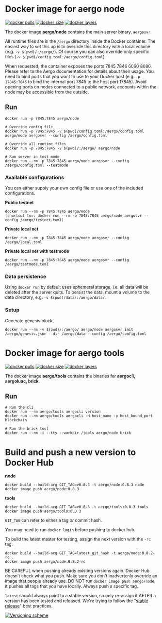 # Docker image for aergo node

[![docker pulls](https://img.shields.io/docker/pulls/aergo/node.svg)](https://hub.docker.com/r/aergo/node/)
[![docker size](https://img.shields.io/microbadger/image-size/aergo/node.svg)](https://hub.docker.com/r/aergo/node/)
[![docker layers](https://img.shields.io/microbadger/layers/aergo/node.svg)](https://microbadger.com/images/aergo/node)

The docker image **aergo/node** contains the main server binary, `aergosvr`.

All runtime files are in the `/aergo` directory inside the Docker container. The easiest way to set this up is to override this directory with a local volume (e.g. `-v $(pwd)/:/aergo/`). Of course you can also override only specific files (`-v $(pwd)/config.toml:/aergo/config.toml`).

When requested, the container exposes the ports 7845 7846 6060 8080. Please refer to the Aergo documentation for details about their usage. You need to bind ports that you want to use to your Docker host (e.g. `-p 17845:7845` to bind the internal port 7845 to the host port 17845). Avoid opening ports on nodes connected to a public network, accounts within the node may be accessible from the outside.

## Run

```console
docker run -p 7845:7845 aergo/node

# Override config file
docker run -p 7845:7845 -v $(pwd)/config.toml:/aergo/config.toml aergo/node aergosvr --config /aergo/config.toml

# Override all runtime files
docker run -p 7845:7845 -v $(pwd)/:/aergo/ aergo/node

# Run server in test mode
docker run --rm -p 7845:7845 aergo/node aergosvr --config /aergo/config.toml --testmode
```

### Available configurations

You can either supply your own config file or use one of the included configurations.

**Public testnet**

    docker run --rm -p 7845:7845 aergo/node
    (shortcut for: docker run --rm -p 7845:7845 aergo/node aergosvr --config /aergo/testnet.toml)

**Private local net**

    docker run --rm -p 7845:7845 aergo/node aergosvr --config /aergo/local.toml

**Private local net with testmode**

    docker run --rm -p 7845:7845 aergo/node aergosvr --config /aergo/testmode.toml

### Data persistence

Using `docker run` by default uses ephemeral storage, i.e. all data will be deleted after the server quits.
To persist the data, mount a volume to the data directory, e.g. `-v $(pwd)/data/:/aergo/data/`.

### Setup

Generate genesis block

```console
docker run --rm -v $(pwd)/:/aergo/ aergo/node aergosvr init /aergo/genesis.json --dir /aergo/data --config /aergo/config.toml
```

# Docker image for aergo tools

[![docker pulls](https://img.shields.io/docker/pulls/aergo/tools.svg)](https://hub.docker.com/r/aergo/tools/)
[![docker size](https://img.shields.io/microbadger/image-size/aergo/tools.svg)](https://hub.docker.com/r/aergo/tools/)
[![docker layers](https://img.shields.io/microbadger/layers/aergo/tools.svg)](https://microbadger.com/images/aergo/tools)

The docker image **aergo/tools** contains the binaries for **aergocli, aergoluac, brick**.

## Run

```console
# Run the cli
docker run --rm aergo/tools aergocli version
docker run --rm aergo/tools aergocli -H host_name -p host_bound_port blockchain

# Run the brick tool
docker run --rm -i --tty --workdir /tools aergo/node brick
```

# Build and push a new version to Docker Hub

**node**

```console
docker build --build-arg GIT_TAG=v0.8.3 -t aergo/node:0.8.3 node
docker image push aergo/node:0.8.3
```

**tools**

```console
docker build --build-arg GIT_TAG=v0.8.3 -t aergo/tools:0.8.3 tools
docker image push aergo/tools:0.8.3
```

`GIT_TAG` can refer to either a tag or commit hash.

You may need to run `docker login` before pushing to docker hub.

To build the latest master for testing, assign the next version with the `-rc` tag:

```console
docker build --build-arg GIT_TAG=latest_git_hash -t aergo/node:0.8.2-rc .
docker image push aergo/node:0.8.2-rc
```

BE CAREFUL when pushing already existing versions again. Docker Hub doesn't check what you push.
Make sure you don't inadvertenly override an image that people already use. DO NOT run `docker image push aergo/node`,
it pushes all tags that you have locally. Always push a specific tag.

`latest` should always point to a stable version, so only re-assign it AFTER a version has been tested and released. We're trying to follow the "[stable release](https://blogs.msdn.microsoft.com/stevelasker/2018/03/01/docker-tagging-best-practices-for-tagging-and-versioning-docker-images/)" best practices.

[![Versioning scheme](https://msdnshared.blob.core.windows.net/media/2018/03/StableTagging.gif)](https://blogs.msdn.microsoft.com/stevelasker/2018/03/01/docker-tagging-best-practices-for-tagging-and-versioning-docker-images/)
